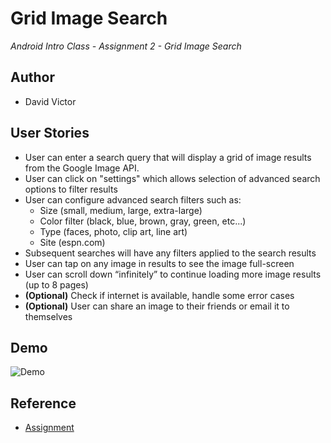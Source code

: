 # Grid Image Search
<i> Android Intro Class - Assignment 2 - Grid Image Search </i>

## Author
- David Victor

## User Stories
<ul>
  <li> User can enter a search query that will display a grid of image results from the Google Image API.
  <li> User can click on "settings" which allows selection of advanced search options to filter results
  <li> User can configure advanced search filters such as:
    <ul><li> Size (small, medium, large, extra-large)
        <li> Color filter (black, blue, brown, gray, green, etc...)
        <li> Type (faces, photo, clip art, line art)
        <li> Site (espn.com)
    </ul>
  <li> Subsequent searches will have any filters applied to the search results
  <li> User can tap on any image in results to see the image full-screen
  <li> User can scroll down “infinitely” to continue loading more image results (up to 8 pages)
  <li><b>(Optional)</b> Check if internet is available, handle some error cases
  <li><b>(Optional)</b> User can share an image to their friends or email it to themselves
</ul>

## Demo
![Demo](demo.gif "Demo") 

## Reference
- [Assignment](http://courses.codepath.com/courses/intro_to_android/week/2#!assignment)